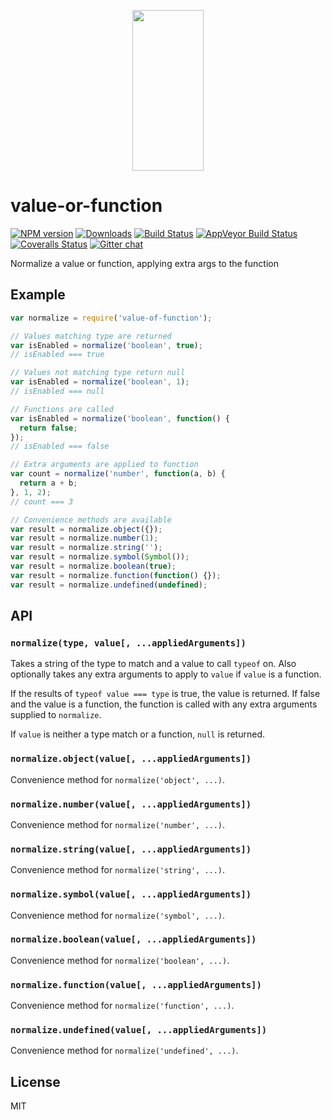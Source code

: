 <p align="center">
  <a href="http://gulpjs.com">
    <img height="257" width="114" src="https://raw.githubusercontent.com/gulpjs/artwork/master/gulp-2x.png">
  </a>
</p>

# value-or-function

[![NPM version][npm-image]][npm-url] [![Downloads][downloads-image]][npm-url] [![Build Status][travis-image]][travis-url] [![AppVeyor Build Status][appveyor-image]][appveyor-url] [![Coveralls Status][coveralls-image]][coveralls-url] [![Gitter chat][gitter-image]][gitter-url]

Normalize a value or function, applying extra args to the function

## Example

```js
var normalize = require('value-of-function');

// Values matching type are returned
var isEnabled = normalize('boolean', true);
// isEnabled === true

// Values not matching type return null
var isEnabled = normalize('boolean', 1);
// isEnabled === null

// Functions are called
var isEnabled = normalize('boolean', function() {
  return false;
});
// isEnabled === false

// Extra arguments are applied to function
var count = normalize('number', function(a, b) {
  return a + b;
}, 1, 2);
// count === 3

// Convenience methods are available
var result = normalize.object({});
var result = normalize.number(1);
var result = normalize.string('');
var result = normalize.symbol(Symbol());
var result = normalize.boolean(true);
var result = normalize.function(function() {});
var result = normalize.undefined(undefined);
```

## API

### `normalize(type, value[, ...appliedArguments])`

Takes a string of the type to match and a value to call `typeof` on. Also optionally takes any extra
arguments to apply to `value` if `value` is a function.

If the results of `typeof value === type` is true, the value is returned. If false and the value is a function, the function is called with any extra arguments supplied to `normalize`.

If `value` is neither a type match or a function, `null` is returned.

### `normalize.object(value[, ...appliedArguments])`

Convenience method for `normalize('object', ...)`.

### `normalize.number(value[, ...appliedArguments])`

Convenience method for `normalize('number', ...)`.

### `normalize.string(value[, ...appliedArguments])`

Convenience method for `normalize('string', ...)`.

### `normalize.symbol(value[, ...appliedArguments])`

Convenience method for `normalize('symbol', ...)`.

### `normalize.boolean(value[, ...appliedArguments])`

Convenience method for `normalize('boolean', ...)`.

### `normalize.function(value[, ...appliedArguments])`

Convenience method for `normalize('function', ...)`.

### `normalize.undefined(value[, ...appliedArguments])`

Convenience method for `normalize('undefined', ...)`.

## License

MIT

[downloads-image]: http://img.shields.io/npm/dm/value-or-function.svg
[npm-url]: https://npmjs.org/package/value-or-function
[npm-image]: http://img.shields.io/npm/v/value-or-function.svg

[travis-url]: https://travis-ci.org/gulpjs/value-or-function
[travis-image]: http://img.shields.io/travis/gulpjs/value-or-function.svg?label=travis-ci

[appveyor-url]: https://ci.appveyor.com/project/gulpjs/value-or-function
[appveyor-image]: https://img.shields.io/appveyor/ci/gulpjs/value-or-function.svg?label=appveyor

[coveralls-url]: https://coveralls.io/r/gulpjs/value-or-function
[coveralls-image]: http://img.shields.io/coveralls/gulpjs/value-or-function/master.svg

[gitter-url]: https://gitter.im/gulpjs/gulp
[gitter-image]: https://badges.gitter.im/gulpjs/gulp.png
